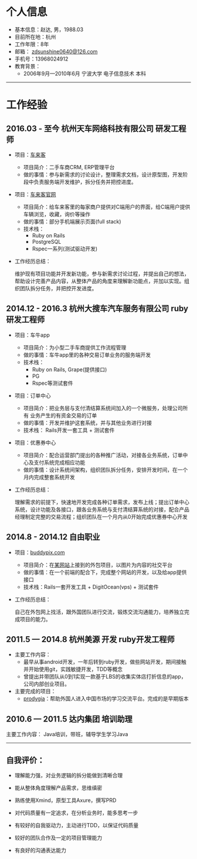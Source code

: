 # 个人信息

- 基本信息：赵达, 男，1988.03
- 目前所在地：杭州
- 工作年限：8年
- 邮箱： zdsunshine0640@126.com
- 手机号：13968024912
- 教育背景：
  - 2006年9月—2010年6月 宁波大学 电子信息技术 本科

----

# 工作经验

## 2016.03 - 至今 杭州天车网络科技有限公司 研发工程师
- 项目：[车来客][1]
  - 项目简介：二手车商CRM, ERP管理平台
  - 做的事情：参与新需求的讨论设计，整理需求文档，设计原型图，开发阶段中负责服务端开发维护，拆分任务并把控进度。


- 项目：[车来客官网][2]
  - 项目简介：给车来客里的每家商户提供对C端用户的界面，给C端用户提供车辆浏览，收藏，询价等操作
  - 做的事情：部分手机端展示页面(full stack)
  - 技术栈：
    - Ruby on Rails
    - PostgreSQL
    - Rspec一系列(测试驱动开发)

- 工作经历总结：

  ​	维护现有项目功能并开发新功能，参与新需求讨论过程，并提出自己的想法，帮助设计完善产品内容，从整体产品的角度来理解新功能点，并加以实现。组织团队拆分任务，并把控开发进度。



## 2014.12 - 2016.3 杭州大搜车汽车服务有限公司 ruby研发工程师
- 项目：车牛app
  - 项目简介：为小型二手车商提供工作流程管理
  - 做的事情：车牛app里的各种交易订单业务的服务端开发
  - 技术栈：
    - Ruby on Rails, Grape(提供接口)
    - PG
    - Rspec等测试套件

- 项目：订单中心
  - 项目简介：把业务层与支付清结算系统间加入的一个微服务，处理公司所有
    业务产生的有资金交易的订单
  - 做的事情：开发并维护这套系统，并与其他业务进行对接
  - 技术栈： Rails开发一套工具 + 测试套件

- 项目：优惠券中心

  - 项目简介：配合运营部门提出的各种推广活动，对接各业务系统，订单中心及支付系统完成相应功能
  - 做的事情：设计系统间架构，组织团队拆分任务，安排开发时间，在一个月内完成整套系统开发

- 工作经历总结：

  ​	理解需求的前提下，快速地开发完成各种订单需求，发布上线；提出订单中心系统，设计功能及各接口，跟各业务系统与支付清结算系统的对接，配合产品经理制定完整的交易流程；组织团队在一个月内从0开始完成优惠券中心开发



## 2014.8 - 2014.12 自由职业
- 项目：[buddypix.com][3]
  - 项目简介：在[某网站][4]上接到的外包项目，以图片为内容的社交平台
  - 做的事情：在一个前端的配合下，完成整个网站的开发，以及给app提供接口
  - 技术栈：Rails一套开发工具 + DigitOcean(vps) + 测试套件

- 工作经历总结：

  ​	自己在外包网上找活，跟外国团队进行交流，锻炼交流沟通能力，培养独立完成项目的能力。



## 2011.5 — 2014.8 杭州美源 开发 ruby开发工程师
- 主要工作内容：
  - 最早从事android开发，一年后转到ruby开发，做些网站开发，期间接触并开始使用git，实践敏捷开发，TDD等概念
  - 曾提出并带团队从0到1实现一款基于LBS的收集实体店打折信息的app，公司内部创业项目。
- 主要完成的项目：
  - [prodygia][5]：帮助外国人进入中国市场的学习交流平台。完成的是早期版本



## 2010.6 — 2011.5 达内集团 培训助理
主要工作内容： Java培训，带班，辅导学生学习Java

----

## 自我评价：
  - 理解能力强，对业务逻辑的拆分能做到清晰合理

  - 能从整体角度理解产品需求，思维缜密

  - 熟练使用Xmind，原型工具Axure，撰写PRD

  - 对代码质量有一定追求，在分析业务时，能多思考一步

  - 有较好的自我驱动力，主动进行TDD，以保证代码质量

  - 较好的团队合作及一定的项目管理能力

  - 有良好的沟通表达能力

    ​


[1]:	http://pc.chelaike.com/
[2]:	http://6.site.chelaike.com/
[3]:	http://buddypix.net/
[4]:	https://www.upwork.com/
[5]:	https://www.prodygia.com/
